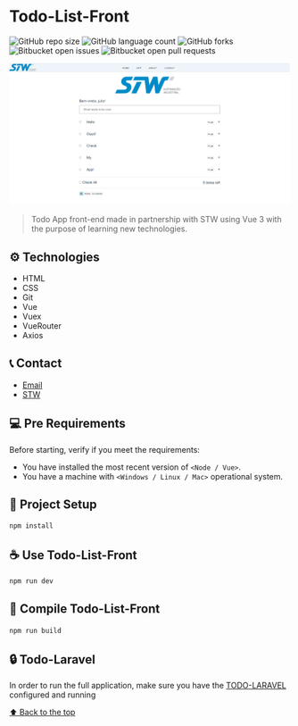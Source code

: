 # Todo-List-Front


![GitHub repo size](https://img.shields.io/github/repo-size/julioschmidt/todo-list-front?style=for-the-badge)
![GitHub language count](https://img.shields.io/github/languages/count/julioschmidt/todo-list-front?style=for-the-badge)
![GitHub forks](https://img.shields.io/github/forks/julioschmidt/todo-list-front?style=for-the-badge)
![Bitbucket open issues](https://img.shields.io/bitbucket/issues/julioschmidt/todo-list-front?style=for-the-badge)
![Bitbucket open pull requests](https://img.shields.io/bitbucket/pr-raw/julioschmidt/todo-list-front?style=for-the-badge)

![preview](./.github/preview.png)

> Todo App front-end made in partnership with STW using Vue 3 with the purpose of learning new technologies.

## ⚙️ Technologies

- HTML
- CSS
- Git
- Vue
- Vuex
- VueRouter
- Axios

## 📞 Contact

* [Email](julio.schmidt@universo.univates.br)
* [STW](https://www.stwautomacao.com.br/)


## 💻 Pre Requirements

Before starting, verify if you meet the requirements:
* You have installed the most recent version of `<Node / Vue>`.
* You have a machine with `<Windows / Linux / Mac>` operational system.


## 🚀 Project Setup

```sh
npm install
```

## ☕ Use Todo-List-Front

```sh
npm run dev
```

## 🔨 Compile Todo-List-Front

```sh
npm run build
```

## 🔒 Todo-Laravel
In order to run the full application, make sure you have the [TODO-LARAVEL](https://github.com/julioschmidt/todo-laravel) configured and running

[⬆ Back to the top](#todo-list-front)<br>
